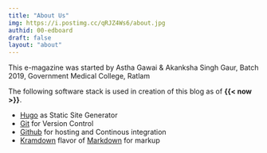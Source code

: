 ```yaml
---
title: "About Us"
img: https://i.postimg.cc/qRJZ4Ws6/about.jpg
authid: 00-edboard
draft: false
layout: "about"
---
```

<p>This e-magazine was started by Astha Gawai & Akanksha Singh Gaur, Batch 2019, Government Medical College, Ratlam</p>

The following software stack is used in creation of this blog as of <span style="font-weight:bold;"> {{< now >}}</span>.

- [Hugo](https://gohugo.io/) as Static Site Generator
- [Git](https://git-scm.com/) for Version Control
- [Github](https://github.com/) for hosting and Continous integration
- [Kramdown](https://kramdown.gettalong.org/) flavor of [Markdown](https://daringfireball.net/projects/markdown/) for markup